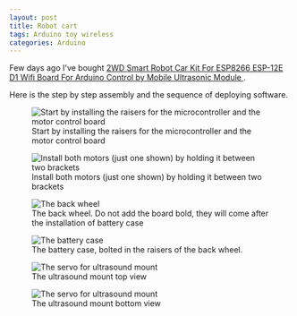 ```yaml
---
layout: post
title: Robot cart
tags: Arduino toy wireless
categories: Arduino
---
```


Few days ago I've bought <a href="https://www.aliexpress.com/item/3256802871526756.html">2WD Smart Robot Car Kit For ESP8266 ESP-12E D1 Wifi Board For Arduino Control by Mobile Ultrasonic Module </a>.

Here is the step by step assembly and the sequence of deploying software.
<!--more-->

<figure>
    <img src="{{'/static/robot/IMG_1069.JPG' | prepend: site.baseurl }}" 
    alt='Start by installing the raisers for the microcontroller and the motor control board' />
    <figcaption>Start by installing the raisers for the microcontroller and the motor control board</figcaption>
</figure>

<figure>
    <img src="{{'/static/robot/IMG_1071.JPG' | prepend: site.baseurl }}" 
    alt='Install both motors (just one shown) by holding it between two brackets' />
    <figcaption>Install both motors (just one shown) by holding it between two brackets</figcaption>
</figure>

<figure>
    <img src="{{'/static/robot/IMG_1074.JPG' | prepend: site.baseurl }}" 
    alt='The back wheel' />
    <figcaption>The back wheel. Do not add the board bold, they will come after the installation of battery case </figcaption>
</figure>

<figure>
    <img src="{{'/static/robot/IMG_1075.JPG' | prepend: site.baseurl }}" 
    alt='The battery case' />
    <figcaption>The battery case, bolted in the raisers of the back wheel.</figcaption>
</figure>

<figure>
    <img src="{{'/static/robot/IMG_1078.JPG' | prepend: site.baseurl }}" 
    alt='The servo for ultrasound mount' />
    <figcaption>The ultrasound mount top view</figcaption>
</figure>

<figure>
    <img src="{{'/static/robot/IMG_1079.JPG' | prepend: site.baseurl }}" 
    alt='The servo for ultrasound mount' />
    <figcaption>The ultrasound mount bottom view</figcaption>
</figure>


